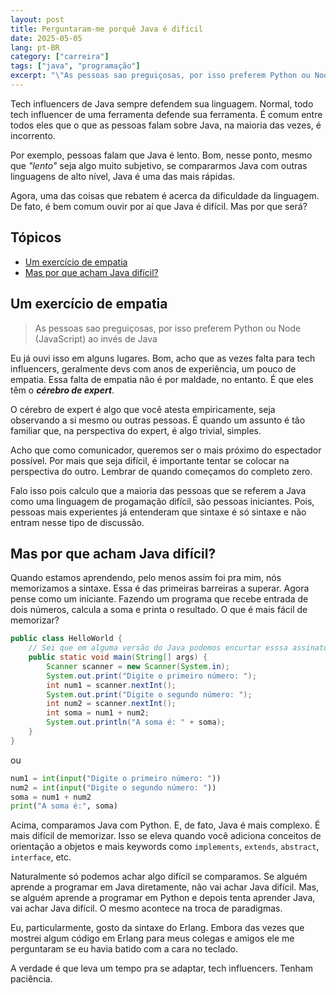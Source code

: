 ```yaml
---
layout: post
title: Perguntaram-me porquê Java é difícil
date: 2025-05-05
lang: pt-BR
category: ["carreira"]
tags: ["java", "programação"]
excerpt: "\"As pessoas sao preguiçosas, por isso preferem Python ou Node (JavaScript) ao invés de Java\". Eu já ouvi isso em alguns lugares. Acho que as vezes pouco de empatia..."
---
```


Tech influencers de Java sempre defendem sua linguagem. Normal, todo tech influencer de uma ferramenta defende sua ferramenta. É comum entre todos eles que o que as pessoas falam sobre Java, na maioria das vezes, é incorrento.

Por exemplo, pessoas falam que Java é lento. Bom, nesse ponto, mesmo que _"lento"_ seja algo muito subjetivo, se compararmos Java com outras linguagens de alto nível, Java é uma das mais rápidas.

Agora, uma das coisas que rebatem é acerca da dificuldade da linguagem. De fato, é bem comum ouvir por aí que Java é difícil. Mas por que será?

## Tópicos

- [Um exercício de empatia](#um-exercício-de-empatia)
- [Mas por que acham Java difícil?](#mas-por-que-acham-java-difícil)

## Um exercício de empatia

> As pessoas sao preguiçosas, por isso preferem Python ou Node (JavaScript) ao invés de Java

Eu já ouvi isso em alguns lugares. Bom, acho que as vezes falta para tech influencers, geralmente devs com anos de experiência, um pouco de empatia. Essa falta de empatia não é por maldade, no entanto. É que eles têm o **_cérebro de expert_**.

O cérebro de expert é algo que você atesta empiricamente, seja observando a si mesmo ou outras pessoas. É quando um assunto é tão familiar que, na perspectiva do expert, é algo trivial, simples.

Acho que como comunicador, queremos ser o mais próximo do espectador possível. Por mais que seja difícil, é importante tentar se colocar na perspectiva do outro. Lembrar de quando começamos do completo zero.

Falo isso pois calculo que a maioria das pessoas que se referem a Java como uma linguagem de progamação difícil, são pessoas iniciantes. Pois, pessoas mais experientes já entenderam que sintaxe é só sintaxe e não entram nesse tipo de discussão.

## Mas por que acham Java difícil?

Quando estamos aprendendo, pelo menos assim foi pra mim, nós memorizamos a sintaxe. Essa é das primeiras barreiras a superar. Agora pense como um iniciante. Fazendo um programa que recebe entrada de dois números, calcula a soma e printa o resultado. O que é mais fácil de memorizar?

```java
public class HelloWorld {
    // Sei que em alguma versão do Java podemos encurtar esssa assinatura... mas sério, não melhora tanto e quem usa versão mais acima do Java 8 afinal? ¯\_(ツ)_/¯
    public static void main(String[] args) {
        Scanner scanner = new Scanner(System.in);
        System.out.print("Digite o primeiro número: ");
        int num1 = scanner.nextInt();
        System.out.print("Digite o segundo número: ");
        int num2 = scanner.nextInt();
        int soma = num1 + num2;
        System.out.println("A soma é: " + soma);
    }
}
```

ou

```python
num1 = int(input("Digite o primeiro número: "))
num2 = int(input("Digite o segundo número: "))
soma = num1 + num2
print("A soma é:", soma)
```

Acima, comparamos Java com Python. E, de fato, Java é mais complexo. É mais difícil de memorizar. Isso se eleva quando você adiciona conceitos de orientação a objetos e mais keywords como `implements`, `extends`, `abstract`, `interface`, etc.

Naturalmente só podemos achar algo difícil se comparamos. Se alguém aprende a programar em Java diretamente, não vai achar Java difícil. Mas, se alguém aprende a programar em Python e depois tenta aprender Java, vai achar Java difícil. O mesmo acontece na troca de paradigmas.

Eu, particularmente, gosto da sintaxe do Erlang. Embora das vezes que mostrei algum código em Erlang para meus colegas e amigos ele me perguntaram se eu havia batido com a cara no teclado.

A verdade é que leva um tempo pra se adaptar, tech influencers. Tenham paciência.
